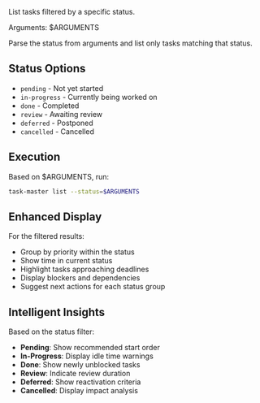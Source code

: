 List tasks filtered by a specific status.

Arguments: $ARGUMENTS

Parse the status from arguments and list only tasks matching that status.

## Status Options
- `pending` - Not yet started
- `in-progress` - Currently being worked on
- `done` - Completed
- `review` - Awaiting review
- `deferred` - Postponed
- `cancelled` - Cancelled

## Execution

Based on $ARGUMENTS, run:
```bash
task-master list --status=$ARGUMENTS
```

## Enhanced Display

For the filtered results:
- Group by priority within the status
- Show time in current status
- Highlight tasks approaching deadlines
- Display blockers and dependencies
- Suggest next actions for each status group

## Intelligent Insights

Based on the status filter:
- **Pending**: Show recommended start order
- **In-Progress**: Display idle time warnings
- **Done**: Show newly unblocked tasks
- **Review**: Indicate review duration
- **Deferred**: Show reactivation criteria
- **Cancelled**: Display impact analysis
